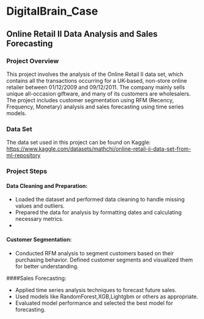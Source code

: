# DigitalBrain_Case

## Online Retail II Data Analysis and Sales Forecasting

### Project Overview 

This project involves the analysis of the Online Retail II data set, which contains all the transactions occurring for a UK-based, non-store online retailer between 01/12/2009 and 09/12/2011. The company mainly sells unique all-occasion giftware, and many of its customers are wholesalers. The project includes customer segmentation using RFM (Recency, Frequency, Monetary) analysis and sales forecasting using time series models.

### Data Set
The data set used in this project can be found on Kaggle: https://www.kaggle.com/datasets/mathchi/online-retail-ii-data-set-from-ml-repository 

### Project Steps
#### Data Cleaning and Preparation:

- Loaded the dataset and performed data cleaning to handle missing values and outliers.
- Prepared the data for analysis by formatting dates and calculating necessary metrics.
- 
#### Customer Segmentation:

- Conducted RFM analysis to segment customers based on their purchasing behavior.
Defined customer segments and visualized them for better understanding.

####Sales Forecasting:

- Applied time series analysis techniques to forecast future sales.
- Used models like RandomForest,XGB,Lightgbm or others as appropriate.
- Evaluated model performance and selected the best model for forecasting.
